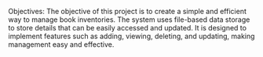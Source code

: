 Objectives:
The objective of this project is to create a simple and efficient way to manage book inventories. The system uses file-based data storage to store details that can be easily accessed and updated. It is designed to implement features such as adding, viewing, deleting, and updating, making management easy and effective. 
